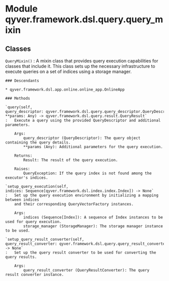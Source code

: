 Module qyver.framework.dsl.query.query_mixin
==================================================

Classes
-------

`QueryMixin()`
:   A mixin class that provides query execution capabilities for classes that include it.
    This class sets up the necessary infrastructure to execute queries on a set of indices
    using a storage manager.

    ### Descendants

    * qyver.framework.dsl.app.online.online_app.OnlineApp

    ### Methods

    `query(self, query_descriptor: qyver.framework.dsl.query.query_descriptor.QueryDescriptor, **params: Any) ‑> qyver.framework.dsl.query.result.QueryResult`
    :   Execute a query using the provided QueryDescriptor and additional parameters.
        
        Args:
            query_descriptor (QueryDescriptor): The query object containing the query details.
            **params (Any): Additional parameters for the query execution.
        
        Returns:
            Result: The result of the query execution.
        
        Raises:
            QueryException: If the query index is not found among the executor's indices.

    `setup_query_execution(self, indices: Sequence[qyver.framework.dsl.index.index.Index]) ‑> None`
    :   Set up the query execution environment by initializing a mapping between indices
        and their corresponding QueryVectorFactory instances.
        
        Args:
            indices (Sequence[Index]): A sequence of Index instances to be used for query execution.
            storage_manager (StorageManager): The storage manager instance to be used.

    `setup_query_result_converter(self, query_result_converter: qyver.framework.dsl.query.query_result_converter.query_result_converter.QueryResultConverter) ‑> None`
    :   Set up the query result converter to be used for converting the query results.
        
        Args:
            query_result_converter (QueryResultConverter): The query result converter instance.
